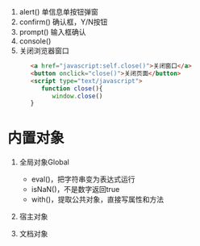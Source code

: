1. alert() 单信息单按钮弹窗
2. confirm() 确认框，Y/N按钮
3. prompt() 输入框确认
4. console()
5. 关闭浏览器窗口
   ```html
      <a href="javascript:self.close()">关闭窗口</a>
      <button onclick="close()">关闭页面</button>
      <script type="text/javascript">
         function close(){
            window.close()
      }
    ```


# 内置对象
1. 全局对象Global
   - eval()，把字符串变为表达式运行
   - isNaN()，不是数字返回true
   - with()，提取公共对象，直接写属性和方法

2. 宿主对象
3. 文档对象